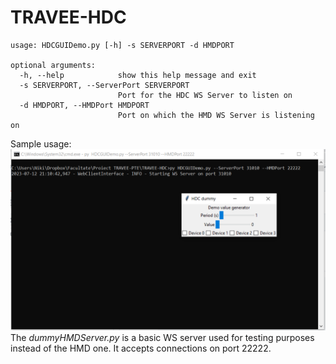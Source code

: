 # TRAVEE-HDC
```
usage: HDCGUIDemo.py [-h] -s SERVERPORT -d HMDPORT

optional arguments:
  -h, --help            show this help message and exit
  -s SERVERPORT, --ServerPort SERVERPORT
                        Port for the HDC WS Server to listen on
  -d HMDPORT, --HMDPort HMDPORT
                        Port on which the HMD WS Server is listening on
```
Sample usage:
![](/assets/SampleRun.PNG)
The *dummyHMDServer.py* is a basic WS server used for testing purposes instead of the HMD one. It accepts connections on port 22222.
